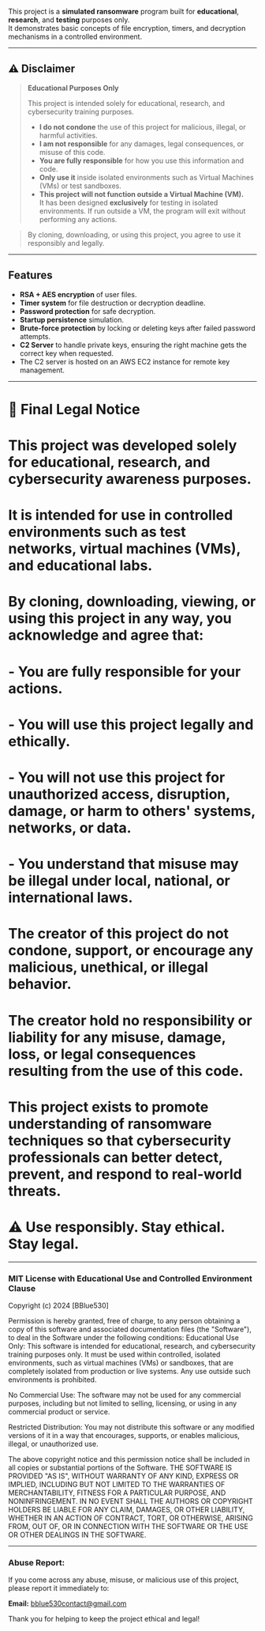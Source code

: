 This project is a **simulated ransomware** program built for **educational**, **research**, and **testing** purposes only.  
It demonstrates basic concepts of file encryption, timers, and decryption mechanisms in a controlled environment.

---

## ⚠️ Disclaimer

> **Educational Purposes Only**  
>  
> This project is intended solely for educational, research, and cybersecurity training purposes.  
>  
> - **I do not condone** the use of this project for malicious, illegal, or harmful activities.
> - **I am not responsible** for any damages, legal consequences, or misuse of this code.
> - **You are fully responsible** for how you use this information and code.
> - **Only use it** inside isolated environments such as Virtual Machines (VMs) or test sandboxes.
> - **This project will not function outside a Virtual Machine (VM).**  
>   It has been designed **exclusively** for testing in isolated environments. If run outside a VM, the program will exit without performing any actions.

> By cloning, downloading, or using this project, you agree to use it responsibly and legally.

---

## Features

- **RSA + AES encryption** of user files.
- **Timer system** for file destruction or decryption deadline.
- **Password protection** for safe decryption.
- **Startup persistence** simulation.
- **Brute-force protection** by locking or deleting keys after failed password attempts.
- **C2 Server** to handle private keys, ensuring the right machine gets the correct key when requested.
- The C2 server is hosted on an AWS EC2 instance for remote key management.

---

# 📜 Final Legal Notice
#
# This project was developed **solely for educational, research, and cybersecurity awareness purposes**.
# It is intended for use in **controlled environments** such as test networks, virtual machines (VMs), and educational labs.
#
# By cloning, downloading, viewing, or using this project in any way, you acknowledge and agree that:
# - You are fully responsible for your actions.
# - You will use this project **legally and ethically**.
# - You will **not** use this project for unauthorized access, disruption, damage, or harm to others' systems, networks, or data.
# - You understand that **misuse may be illegal** under local, national, or international laws.
#
# The creator of this project **do not condone**, **support**, or **encourage** any malicious, unethical, or illegal behavior.
# **The creator hold no responsibility or liability** for any misuse, damage, loss, or legal consequences resulting from the use of this code.
#
# This project exists **to promote understanding** of ransomware techniques so that cybersecurity professionals can better detect, prevent, and respond to real-world threats.
#
# ⚠️ **Use responsibly. Stay ethical. Stay legal.**

---

### MIT License with Educational Use and Controlled Environment Clause
Copyright (c) 2024 [BBlue530]

Permission is hereby granted, free of charge, to any person obtaining a copy of this software and associated documentation files (the "Software"), to deal in the Software under the following conditions:
Educational Use Only:
This software is intended for educational, research, and cybersecurity training purposes only. It must be used within controlled, isolated environments, such as virtual machines (VMs) or sandboxes, that are completely isolated from production or live systems. Any use outside such environments is prohibited.

No Commercial Use:
The software may not be used for any commercial purposes, including but not limited to selling, licensing, or using in any commercial product or service.

Restricted Distribution:
You may not distribute this software or any modified versions of it in a way that encourages, supports, or enables malicious, illegal, or unauthorized use.

The above copyright notice and this permission notice shall be included in all copies or substantial portions of the Software.
THE SOFTWARE IS PROVIDED "AS IS", WITHOUT WARRANTY OF ANY KIND, EXPRESS OR IMPLIED, INCLUDING BUT NOT LIMITED TO THE WARRANTIES OF MERCHANTABILITY, FITNESS FOR A PARTICULAR PURPOSE, AND NONINFRINGEMENT. IN NO EVENT SHALL THE AUTHORS OR COPYRIGHT HOLDERS BE LIABLE FOR ANY CLAIM, DAMAGES, OR OTHER LIABILITY, WHETHER IN AN ACTION OF CONTRACT, TORT, OR OTHERWISE, ARISING FROM, OUT OF, OR IN CONNECTION WITH THE SOFTWARE OR THE USE OR OTHER DEALINGS IN THE SOFTWARE.


---

### Abuse Report:

If you come across any abuse, misuse, or malicious use of this project, please report it immediately to:

**Email:** [bblue530contact@gmail.com](mailto:bblue530contact@gmail.com)

Thank you for helping to keep the project ethical and legal!
